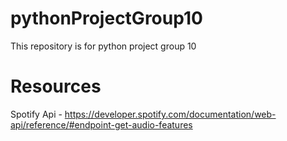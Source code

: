 # pythonProjectGroup10
This repository is for python project group 10
# Resources
Spotify Api - https://developer.spotify.com/documentation/web-api/reference/#endpoint-get-audio-features
